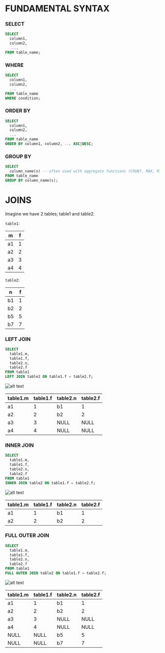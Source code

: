 # FUNDAMENTAL SYNTAX

### SELECT
```sql
SELECT 
  column1, 
  column2, 
   ...
FROM table_name;
```

### WHERE
```sql
SELECT 
  column1, 
  column2, 
  ...
FROM table_name
WHERE condition;
```

### ORDER BY
```sql
SELECT 
  column1, 
  column2, 
  ...
FROM table_name
ORDER BY column1, column2, ... ASC|DESC;
```

### GROUP BY
```sql
SELECT 
  column_name(s) -- often used with aggregate functions (COUNT, MAX, MIN, SUM, ...)
FROM table_name
GROUP BY column_name(s);
```

# JOINS

Imagine we have 2 tables; table1 and table2.

`table1`:

| m  | f |
|----|---|
| a1 | 1 |
| a2 | 2 |
| a3 | 3 |
| a4 | 4 |


`table2`:

| n  | f |
|----|---|
| b1 | 1 |
| b2 | 2 |
| b5 | 5 |
| b7 | 7 |


### LEFT JOIN
```sql
SELECT 
  table1.m,
  table1.f,
  table2.n,
  table2.f
FROM table1
LEFT JOIN table2 ON table1.f = table2.f;
```
![alt text](https://www.w3schools.com/sql/img_leftjoin.gif "Title Text")

| table1.m | table1.f | table2.n | table2.f |
|----------|----------|----------|----------|
| a1       | 1        | b1       | 1        |
| a2       | 2        | b2       | 2        |
| a3       | 3        | NULL     | NULL     |
| a4       | 4        | NULL     | NULL     |

### INNER JOIN
```sql
SELECT 
  table1.m,
  table1.f,
  table2.n,
  table2.f
FROM table1
INNER JOIN table2 ON table1.f = table2.f;
```
![alt text](https://www.w3schools.com/sql/img_innerjoin.gif "Title Text")

| table1.m | table1.f | table2.n | table2.f |
|----------|----------|----------|----------|
| a1       | 1        | b1       | 1        |
| a2       | 2        | b2       | 2        |

### FULL OUTER JOIN
```sql
SELECT 
  table1.m,
  table1.f,
  table2.n,
  table2.f
FROM table1
FULL OUTER JOIN table2 ON table1.f = table2.f;
```
![alt text](https://www.w3schools.com/sql/img_fulljoin.gif "Title Text")

| table1.m | table1.f | table2.n | table2.f |
|----------|----------|----------|----------|
| a1       | 1        | b1       | 1        |
| a2       | 2        | b2       | 2        |
| a3       | 3        | NULL     | NULL     |
| a4       | 4        | NULL     | NULL     |
| NULL     | NULL     | b5       | 5        |
| NULL     | NULL     | b7       | 7        |
